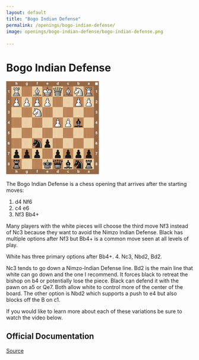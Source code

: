 ```yaml
---
layout: default
title: "Bogo Indian Defense"
permalink: /openings/bogo-indian-defense/
image: openings/bogo-indian-defense/bogo-indian-defense.png

---
```

# Bogo Indian Defense


![Bogo Indian Defense](\openings/bogo-indian-defense/bogo-indian-defense.png)


The Bogo Indian Defense is a chess opening that arrives after the starting moves:

1. d4 Nf6
2. c4 e6
3. Nf3 Bb4+

Many players with the white pieces will choose the third move Nf3 instead of Nc3 because they want to avoid the Nimzo Indian Defense. Black has multiple options after Nf3 but Bb4+ is a common move seen at all levels of play.

White has three primary options after Bb4+. 4. Nc3, Nbd2, Bd2.

Nc3 tends to go down a Nimzo-Indian Defense line. Bd2 is the main line that white can go down and the one I recommend. It forces black to retreat the bishop on b4 or potentially lose the piece. Black can defend it with the pawn on a5 or Qe7. Both allow white to control more of the center of the board. The other option is Nbd2 which supports a push to e4 but also blocks off the B on c1.

If you would like to learn more about each of these variations be sure to watch the video below.







## Official Documentation
[Source](https://www.thechesswebsite.com/bogo-indian-defense/)

